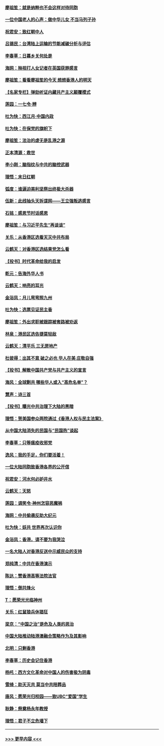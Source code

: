 #### [廖祖笙：就是纳粹也不会这样对待同胞](../pages/nsc993/n11697658.md?t=12040122) 
#### [一位中国老人的心声：做中华儿女 不当马列子孙](../pages/nsc993/n11697525.md?t=12040122) 
#### [祝君安：致红朝中人](../pages/nsc993/n11697518.md?t=12040122) 
#### [吕锡民：台湾陆上运输的节能减碳分析与评估](../pages/nsc993/n11694983.md?t=12040122) 
#### [李春草：日暮乡关何处是](../pages/nsc993/n11694805.md?t=12040122) 
#### [海网：殃视打人女记者在英国获罪感言](../pages/nsc993/n11693832.md?t=12040122) 
#### [廖祖笙：看看廖祖笙的今天 想想香港人的明天](../pages/nsc993/n11693707.md?t=12040122) 
#### [【名家专栏】弹劾听证内藏共产主义颠覆模式](../pages/nsc993/n11693563.md?t=12040122) 
#### [莲园：一七令‧辨](../pages/nsc993/n11692558.md?t=12040122) 
#### [吐为快：西江月·中国内政](../pages/nsc993/n11692071.md?t=12040122) 
#### [吐为快：在保党的旗帜下](../pages/nsc993/n11691188.md?t=12040122) 
#### [廖祖笙：法治的虚无是乱港之源](../pages/nsc993/n11690605.md?t=12040122) 
#### [正本清源：救世](../pages/nsc993/n11689134.md?t=12040122) 
#### [李小刚：脑指纹与中共的脑控武器](../pages/nsc993/n11688900.md?t=12040122) 
#### [理悟：末日红朝](../pages/nsc993/n11688829.md?t=12040122) 
#### [弧度：谁逼迫美利坚祭出终极大杀器](../pages/nsc993/n11688735.md?t=12040122) 
#### [伍新：此线抽头天拆谍网——王立强叛逃感言](../pages/nsc993/n11687981.md?t=12040122) 
#### [石铭：感恩节时话感恩](../pages/nsc993/n11687568.md?t=12040122) 
#### [廖祖笙：与习近平先生“再谈谈”](../pages/nsc993/n11687005.md?t=12040122) 
#### [关乐：从香港区选看天灭中共布局](../pages/nsc993/n11686647.md?t=12040122) 
#### [云鹤天：对香港区选结果党怎么看](../pages/nsc993/n11686216.md?t=12040122) 
#### [【投书】时代革命给我的启发](../pages/nsc993/n11684287.md?t=12040122) 
#### [乾元：告海外华人书](../pages/nsc993/n11684044.md?t=12040122) 
#### [云鹤天：响亮的耳光](../pages/nsc993/n11684254.md?t=12040122) 
#### [金浴凤：月儿弯弯照九州](../pages/nsc993/n11684231.md?t=12040122) 
#### [吐为快：选票见证民主香](../pages/nsc993/n11684206.md?t=12040122) 
#### [廖祖笙：外出求职被跟踪被套路被劝返](../pages/nsc993/n11683874.md?t=12040122) 
#### [林泉：港民区选告捷莫轻敌](../pages/nsc993/n11683930.md?t=12040122) 
#### [云鹤天：清平乐 三无房地产](../pages/nsc993/n11681521.md?t=12040122) 
#### [杜彼得：出其不意 破之必也 华人在美 庄敬自强](../pages/nsc993/n11679554.md?t=12040122) 
#### [【投书】解散中国共产党与共产主义的宣言](../pages/nsc993/n11679177.md?t=12040122) 
#### [海风：全球剿共 哪些华人或入“高危名单”？](../pages/nsc993/n11678617.md?t=12040122) 
#### [慧声：诗三首](../pages/nsc993/n11678848.md?t=12040122) 
#### [【投书】曝光中共治理下大陆的黑暗](../pages/nsc993/n11678674.md?t=12040122) 
#### [理悟：贺美国参众两院通过《香港人权与民主法案》](../pages/nsc993/n11678104.md?t=12040122) 
#### [从中国大陆消失的民国与“民国热”谈起](../pages/nsc993/n11678075.md?t=12040122) 
#### [李春草：只等瘟疫收邪党](../pages/nsc993/n11677308.md?t=12040122) 
#### [逸风：我的手足，你们要活着！](../pages/nsc993/n11676352.md?t=12040122) 
#### [一位大陆同胞致香港各界的公开信](../pages/nsc993/n11675761.md?t=12040122) 
#### [祝君安：河水何必妒井水](../pages/nsc993/n11675746.md?t=12040122) 
#### [云鹤天：天怒](../pages/nsc993/n11675718.md?t=12040122) 
#### [莲园：调笑令‧神州怎容恶魔祸](../pages/nsc993/n11675648.md?t=12040122) 
#### [海网：中共偷袭反助大纪元](../pages/nsc993/n11673515.md?t=12040122) 
#### [吐为快：妖共 世界再次认识你](../pages/nsc993/n11673506.md?t=12040122) 
#### [金浴凤：香港，请不要为我哭泣](../pages/nsc993/n11673248.md?t=12040122) 
#### [一名大陆人对香港反送中示威民众的支持](../pages/nsc993/n11672615.md?t=12040122) 
#### [郑纯清：中共在香港演示](../pages/nsc993/n11670539.md?t=12040122) 
#### [陈达：赞香港高等法院法官](../pages/nsc993/n11669542.md?t=12040122) 
#### [理悟：倒共烽火](../pages/nsc993/n11668844.md?t=12040122) 
#### [T：愿荣光光临神州](../pages/nsc993/n11668421.md?t=12040122) 
#### [关乐：红鼠狼兵休猖狂](../pages/nsc993/n11668378.md?t=12040122) 
#### [梁京：“中国之治”是危及人类的恶治](../pages/nsc993/n11668328.md?t=12040122) 
#### [中国大陆推动陆港澳融合策略作为及其影响](../pages/nsc993/n11668157.md?t=12040122) 
#### [北明：只剩香港](../pages/nsc993/n11668002.md?t=12040122) 
#### [李春草：历史会记住香港](../pages/nsc993/n11667927.md?t=12040122) 
#### [杨吒：西方文化革命对中国人的伤害极为阴毒](../pages/nsc993/n11664521.md?t=12040122) 
#### [雪绮：助天灭共 莫当中共陪葬品](../pages/nsc993/n11662650.md?t=12040122) 
#### [唐风：愿荣光归校园——致UBC“爱国”学生](../pages/nsc993/n11662194.md?t=12040122) 
#### [耿静：祭奠杨永年教授](../pages/nsc993/n11662514.md?t=12040122) 
#### [理悟：君子不立危墙下](../pages/nsc993/n11662172.md?t=12040122) 

----
#### [ >>> 更早内容 <<< ](../indexes/nsc993-earlier.md)
